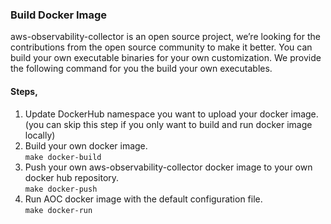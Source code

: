 ### Build Docker Image

aws-observability-collector is an open source project, we’re looking for the contributions from the open source community to make it better. You can build your own executable binaries for your own customization. We provide the following command for you the build your own executables.

#### Steps,
1. Update DockerHub namespace you want to upload your docker image. (you can skip this step if you only want to build and run docker image locally)
2. Build your own docker image.  
```make docker-build ```
3. Push your own aws-observability-collector docker image to your own docker hub repository.  
```make docker-push```
4. Run AOC docker image with the default configuration file.  
```make docker-run```
